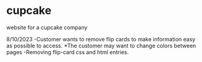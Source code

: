 # cupcake
website for a cupcake company

8/10/2023
-Customer wants to remove flip cards to make information easy as possible to access.
*The customer may want to change colors between pages
-Removing flip-card css and html entries.
